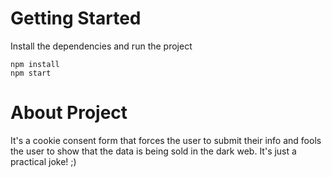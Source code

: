 # Getting Started
Install the dependencies and run the project
```
npm install
npm start
```
# About Project
It's a cookie consent form that forces the user to submit their info and fools the user to show that the data is being sold in the dark
web. It's just a practical joke! ;)

